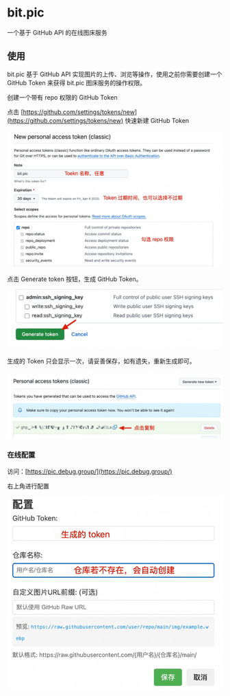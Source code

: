 # bit.pic
一个基于 GitHub API 的在线图床服务


## 使用
bit.pic 基于 GitHub API 实现图片的上传、浏览等操作，使用之前你需要创建一个 GitHub Token 来获得 bit.pic 图床服务的操作权限。

创建一个带有 repo 权限的 GitHub Token

点击 [https://github.com/settings/tokens/new](https://github.com/settings/tokens/new) 快速新建 GitHub Token

![](https://raw.githubusercontent.com/niumoo/wdbyte-img/main/img/2025/1741151681325.webp)


点击 Generate token 按钮，生成 GitHub Token。

![](https://raw.githubusercontent.com/niumoo/wdbyte-img/main/img/2025/1741153451510.webp)


生成的 Token 只会显示一次，请妥善保存，如有遗失，重新生成即可。

![](https://raw.githubusercontent.com/niumoo/wdbyte-img/main/img/2025/1741153513744.webp)

### 在线配置
访问：[https://pic.debug.group/](https://pic.debug.group/)

右上角进行配置

![](https://raw.githubusercontent.com/niumoo/wdbyte-img/main/img/2025/1741153801397.webp)
